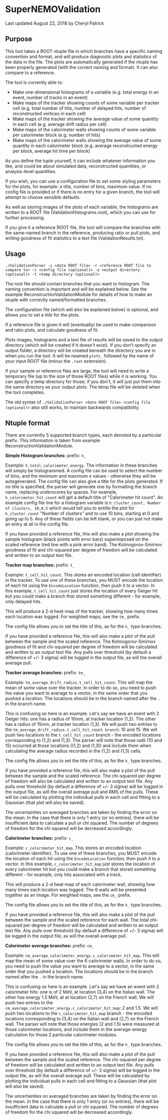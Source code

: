 # SuperNEMOValidation

Last updated August 22, 2018 by Cheryl Patrick

## Purpose
This tool takes a ROOT ntuple file in which branches have a specific naming convention and format, and will produce diagnostic plots and statistics of the data in the file. The plots are automatically generated if the ntuple has been properly generated (with the correct naming and format). It can also compare to a reference.

The tool is currently able to:
- Make one-dimensional histograms of a variable (e.g. total energy in an event, number of tracks in an event)
- Make maps of the tracker showing counts of some variable per tracker cell (e.g. total number of hits, number of delayed hits, number of reconstructed vertices in each cell)
- Make maps of the tracker showing the average value of some quantity in each cell (e.g. average drift radius per cell)
- Make maps of the calorimeter walls showing counts of some variable per calorimeter block (e.g. number of hits)
- Make maps of the calorimeter walls showing the average value of some quantity in each calorimeter block (e.g. average reconstructed energy per block, average hit time per block)

As you define the tuple yourself, it can include whatever information you like, and could be about simulated data, reconstructed quantities, or analysis-level quantities.

If you wish, you can use a configuration file to set some styling parameters for the plots, for example: a title, number of bins, maximum value. If no config file is provided or if there is no entry for a given branch, the tool will attempt to choose sensible defaults.

As well as storing images of the plots of each variable, the histograms are written to a ROOT file (ValidationHistograms.root), which you can use for further processing.

If you give it a reference ROOT file, the tool will compare the branches with the same-named branch in the reference, producing ratio or pull plots, and writing goodness of fit statistics to a text file (ValidationResults.txt).

## Usage
`./ValidationParser -i <data ROOT file> -r <reference ROOT file to compare to> -c <config file (optional)> -o <output directory (optional)> -t <temp directory (optional)>`

The root file should contain branches that you want to histogram. The naming convention is important and will be explained below. See the example ReconstructionValidationModule for details of how to make an ntuple with correctly named/formatted branches.

The configuration file (which will also be explained below) is optional, and allows you to set a title for the plots.

If a reference file is given it will (eventually) be used to make comparison and ratio plots, and calculate goodness of fit.

Plots images, histograms and a text file of results will be saved to the output directory (which will be created if it doesn't exist). If you don't specify an output folder, a directory will be created beneath the directory you are in when you run the tool. It will be neamed `plots_` followed by the name of your input ROOT file (minus the `.root` extension).

If your sample or reference files are large, the tool will need to write a temporary file (up to the size of those ROOT files) while it is working. You can specify a temp directory for those; if you don't, it will just put them into the same directory as your output plots. The temp file will be deleted when the tool completes.

The old syntax of
`./ValidationParser <data ROOT file> <config file (optional)>`
also still works, to maintain backwards compatibility.
## Ntuple format

There are currently 5 supported branch types, each denoted by a particular prefix. This information is taken from example ReconstructionValidationModule.

**Simple Histogram branches:** prefix: `h_`

Example: `h_total_calorimeter_energy`. The information in these branches will simply be histogrammed. A config file can be used to select the number of bins, and the minimum and maximum x values - otherwise they will be autogenerated. The config file can also give a title for the plots generated. If no title is specified, the parser will generate one by formatting the branch name, replacing underscores by spaces. For example, `h_calorimeter_hit_count` will get a default title of "Calorimeter hit count". An example config file line for a histogram variable is `h_cluster_count, Number of clusters, 10,0,5` which would tell you to entitle the plot for `h_cluster_count` "Number of clusters" and to use 10 bins, starting at 0 and going up to 5. Any of these fields can be left blank, or you can just not make an entry at all in the config file.

If you have provided a reference file, this will also make a plot showing the sample histogram (black points with error bars) superimposed on the scaled reference (red line with a pink error band). The Kolmogorov-Smirnov goodness of fit and chi-squared per degree of freedom will be calculated and written to an output text file.

**Tracker map branches:** prefix: `t_`

Example: `t_cell_hit_count`. This stores an encoded location (cell identifier) in the tracker. To use one of these branches, you MUST encode the location of each hit using the `EncodeLocation` function, then push it to a vector. In this example, `t_cell_hit_count` just stores the location of every Geiger hit but you could make a branch that stored something different - for example, only delayed hits.

This will produce a 2-d heat-map of the tracker, showing how many times each location was logged. For weighted maps, see the `tm_` prefix.

The config file allows you to set the title of this, as for the `h_` type branches.

If you have provided a reference file, this will also make a plot of the pull between the sample and the scaled reference. The Kolmogorov-Smirnov goodness of fit and chi-squared per degree of freedom will be calculated and written to an output text file. Any pulls over threshold (by default a difference of +/- 3 sigma) will be logged in the output file, as will the overall average pull.

**Tracker average branches:** prefix: `tm_`

Example: `tm_average_drift_radius.t_cell_hit_count`. This will map the mean of some value over the tracker. In order to do so, you need to push the value you want to average to a vector, in the same order that you pushed a location. The locations should be in the branch named after the `.` in the branch name.

This is confusing so here is an example. Let's say we have an event with 2 Geiger hits: one has a radius of 10mm, at tracker location (1,2). The other has a radius of 15mm, at tracker location (1,3). We will push two entries to the `tm_average_drift_radius.t_cell_hit_count branch`: 10 and 15. We will push two locations to the `t_cell_hit_count` branch - the encoded locations corresponding to (1,2) and (1,3). The parser will note that those radii (10 and 15) occurred at those locations ((1,2) and (1,3)) and include them when calculating the average radius recorded in the (1,2) and (1,3) cells.

The config file allows you to set the title of this, as for the `h_` type branches.

If you have provided a reference file, this will also make a plot of the pull between the sample and the scaled reference. The chi-squared per degree of freedom will also be calculated and written to an output text file. Any pulls over threshold (by default a difference of +/- 3 sigma) will be logged in the output file, as will the overall average pull and RMS of the pulls. These will be calculated by plotting the individual pulls in each cell and fitting to a Gaussian (that plot will also be saved).

The uncertainties on averaged branches are taken by finding the error on the mean. In the case that there is only 1 entry (or no entries), there will be insufficient data to calculate a pull or chi squared. The number of degrees of freedom for the chi squared will be decreased accordingly.

**Calorimeter branches:** prefix: `c_`

Example: `c_calorimeter_hit_map`.  This stores an encoded location (calorimeter identifier). To use one of these branches, you MUST encode the location of each hit using the `EncodeLocation` function, then push it to a vector. In this example, `c_calorimeter_hit_map` just stores the location of every calorimeter hit but you could make a branch that stored something different - for example, only hits associated with a track.

This will produce a 2-d heat-map of each calorimeter wall, showing how many times each location was logged. The 6 walls will be presented together as an image. For weighted maps, see the `cm_` prefix.

The config file allows you to set the title of this, as for the `h_` type branches.

If you have provided a reference file, this will also make a plot of the pull between the sample and the scaled reference for each wall. The total chi-squared per degree of freedom will be calculated and written to an output text file. Any pulls over threshold (by default a difference of +/- 3 sigma) will be logged in the output file, as will the overall average pull.

**Calorimeter average branches:** prefix: `cm_`

Example: `cm_average_calorimeter_energy.c_calorimeter_hit_map`. This will map the mean of some value over the 6 calorimeter walls. In order to do so, you need to push the value you want to average to a vector, in the same order that you pushed a location. The locations should be in the branch named after the `.` in the branch name.

This is confusing so here is an example. Let's say we have an event with 2 calorimeter hits: one is of 2 MeV, at location (3,4) on the Italian wall. The other has energy 1.5 MeV, at at location (2,7) on the French wall. We will push two entries to the `cm_average_calorimeter_energy.c_calorimeter_hit_map`: 2 and 1.5. We will push two locations to the `c_calorimeter_hit_map` branch - the encoded locations corresponding to (3,4) on the Italian wall and (2,7) on the French wall. The parser will note that those energies (2 and 1.5) were measured at those calorimeter locations, and include them in the average-energy calculation for those 2 particular calorimeter modules.

The config file allows you to set the title of this, as for the `h_` type branches.

If you have provided a reference file, this will also make a plot of the pull between the sample and the scaled reference. The chi-squared per degree of freedom will be calculated and written to an output text file. Any pulls over threshold (by default a difference of +/- 3 sigma) will be logged in the output file, as will the overall average pull. These will be calculated by plotting the individual pulls in each cell and fitting to a Gaussian (that plot will also be saved).

The uncertainties on averaged branches are taken by finding the error on the mean. In the case that there is only 1 entry (or no entries), there will be insufficient data to calculate a pull or chi squared. The number of degrees of freedom for the chi squared will be decreased accordingly.
